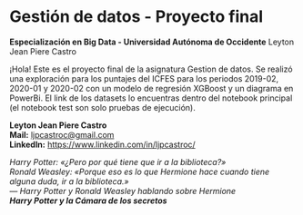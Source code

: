 # Gestión de datos - Proyecto final
**Especialización en Big Data - Universidad Autónoma de Occidente**
Leyton Jean Piere Castro

¡Hola! Este es el proyecto final de la asignatura Gestion de datos. Se realizó una exploración para los puntajes del ICFES para los periodos 2019-02, 2020-01 y 2020-02 con un modelo de regresión XGBoost y un diagrama en PowerBi. El link de los datasets lo encuentras dentro del notebook principal (el notebook test son solo pruebas de ejecución).  

**Leyton Jean Piere Castro**  
**Mail:** ljpcastroc@gmail.com  
**LinkedIn:** https://www.linkedin.com/in/ljpcastroc/


*Harry Potter: «¿Pero por qué tiene que ir a la biblioteca?»*  
*Ronald Weasley: «Porque eso es lo que Hermione hace cuando tiene alguna duda, ir a la biblioteca.»*  
*— Harry Potter y Ronald Weasley hablando sobre Hermione*  
***Harry Potter y la Cámara de los secretos***
